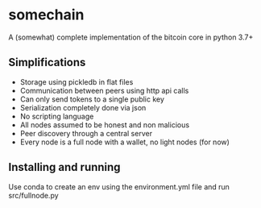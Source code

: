 # somechain
A (somewhat) complete implementation of the bitcoin core in python 3.7+

## Simplifications
- Storage using pickledb in flat files
- Communication between peers using http api calls
- Can only send tokens to a single public key
- Serialization completely done via json
- No scripting language
- All nodes assumed to be honest and non malicious
- Peer discovery through a central server
- Every node is a full node with a wallet, no light nodes (for now)

## Installing and running
Use conda to create an env using the environment.yml file and run src/fullnode.py
